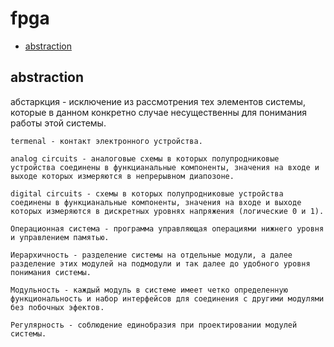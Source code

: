 # fpga

+ [abstraction](#abstraction)

## abstraction

абстаркция - исключение из рассмотрения тех элементов системы, которые в данном конкретно случае несущественны для понимания работы этой системы.

```
termenal - контакт электронного устройства.

analog circuits - аналоговые схемы в которых полупродниковые устройства соединены в функцианальные компоненты, значения на входе и выходе которых измеряются в непрерывном диапозоне.

digital circuits - схемы в которых полупродниковые устройства соединены в функцианальные компоненты, значения на входе и выходе которых измеряются в дискретных уровнях напряжения (логические 0 и 1).

Операционная система - программа управляющая операциями нижнего уровня и управлением памятью.

Иерархичность - разделение системы на отдельные модули, а далее разделение этих модулей на подмодули и так далее до удобного уровня понимания системы.

Модульность - каждый модуль в системе имеет четко определенную функциональность и набор интерфейсов для соединения с другими модулями без побочных эфектов.

Регулярность - соблюдение единобразия при проектировании модулей системы.
```
